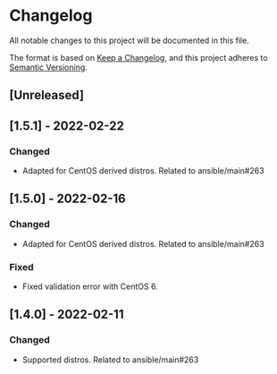 # Changelog
All notable changes to this project will be documented in this file.

The format is based on [Keep a Changelog](https://keepachangelog.com/en/1.0.0/),
and this project adheres to [Semantic Versioning](https://semver.org/spec/v2.0.0.html).

## [Unreleased]

## [1.5.1] - 2022-02-22
### Changed
- Adapted for CentOS derived distros. Related to ansible/main#263

## [1.5.0] - 2022-02-16
### Changed
- Adapted for CentOS derived distros. Related to ansible/main#263

### Fixed
- Fixed validation error with CentOS 6.

## [1.4.0] - 2022-02-11
### Changed
- Supported distros. Related to ansible/main#263
